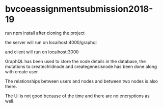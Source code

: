 # bvcoeassignmentsubmission2018-19

run npm install after cloning the project

the server will run on localhost:4000/graphql

and client will run on localhost:3000

GraphQL has been used to store the node details in the database, the mutations to createchildnode and creategenesisnode has been done along with create user

The relationships between users and nodes and between two nodes is also there. 

The UI is not good because of the time and there are no encryptions as well.
